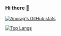 ### Hi there 👋

[![Anurag's GitHub stats](https://github-readme-stats.vercel.app/api?username=auraservants)](https://github.com/anuraghazra/github-readme-stats)

[![Top Langs](https://github-readme-stats.vercel.app/api/top-langs/?username=auraservants&layout=compact)](https://github.com/anuraghazra/github-readme-stats)

<!--
**auraservants/auraservants** is a ✨ _special_ ✨ repository because its `README.md` (this file) appears on your GitHub profile.

Here are some ideas to get you started:

- 🔭 I’m currently working on ...
- 🌱 I’m currently learning ...
- 👯 I’m looking to collaborate on ...
- 🤔 I’m looking for help with ...
- 💬 Ask me about ...
- 📫 How to reach me: ...
- 😄 Pronouns: ...
- ⚡ Fun fact: ...
-->
